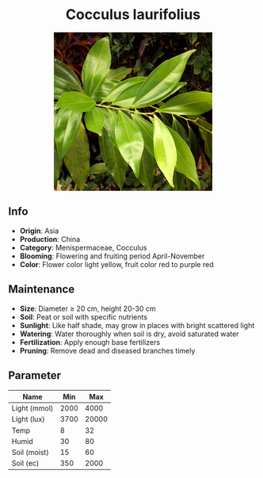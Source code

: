 <h1 align='center'>Cocculus laurifolius</h1>
<p align="center">
    <img 
        align='center'
        width='320'
        src="../images/cocculus laurifolius.png" 
        alt='Cocculus laurifolius' />
</p>

## Info

 - **Origin**: Asia
 - **Production**: China
 - **Category**: Menispermaceae, Cocculus
 - **Blooming**: Flowering and fruiting period April-November
 - **Color**: Flower color light yellow, fruit color red to purple red

## Maintenance

 - **Size**: Diameter ≥ 20 cm, height 20-30 cm
 - **Soil**: Peat or soil with specific nutrients
 - **Sunlight**: Like half shade, may grow in places with bright scattered light
 - **Watering**: Water thoroughly when soil is dry, avoid saturated water
 - **Fertilization**: Apply enough base fertilizers
 - **Pruning**: Remove dead and diseased branches timely

## Parameter

| Name         | Min  | Max   |
|--------------|------|-------|
| Light (mmol) | 2000 | 4000  |
| Light (lux)  | 3700 | 20000 |
| Temp         | 8    | 32    |
| Humid        | 30   | 80    |
| Soil (moist) | 15   | 60    |
| Soil (ec)    | 350  | 2000  |